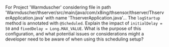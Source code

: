 For Project 'Warmduscher' considering file in path 'Warmduscher/thserver/src/main/java/com/x8ing/thsensor/thserver/ThserverApplication.java' with name 'ThserverApplication.java'... 
The `logStartup` method is annotated with `@Scheduled`. Explain the impact of `initialDelay = 50` and `fixedDelay = Long.MAX_VALUE`. What is the purpose of this configuration, and what potential issues or considerations might a developer need to be aware of when using this scheduling setup?